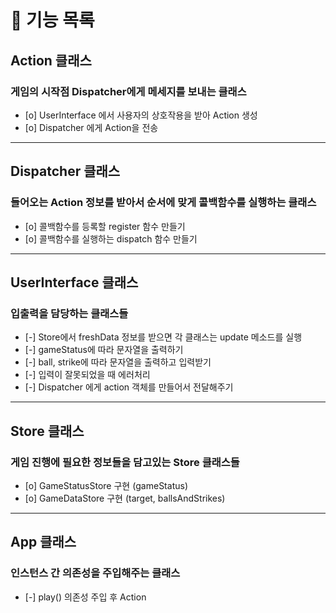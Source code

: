 # 🔖 기능 목록

## Action 클래스

### 게임의 시작점 Dispatcher에게 메세지를 보내는 클래스

- [o] UserInterface 에서 사용자의 상호작용을 받아 Action 생성
- [o] Dispatcher 에게 Action을 전송

---

## Dispatcher 클래스

### 들어오는 Action 정보를 받아서 순서에 맞게 콜백함수를 실행하는 클래스

- [o] 콜백함수를 등록할 register 함수 만들기
- [o] 콜백함수를 실행하는 dispatch 함수 만들기

---

## UserInterface 클래스

### 입출력을 담당하는 클래스들

- [-] Store에서 freshData 정보를 받으면 각 클래스는 update 메소드를 실행
- [-] gameStatus에 따라 문자열을 출력하기
- [-] ball, strike에 따라 문자열을 출력하고 입력받기
- [-] 입력이 잘못되었을 때 에러처리
- [-] Dispatcher 에게 action 객체를 만들어서 전달해주기

---

## Store 클래스

### 게임 진행에 필요한 정보들을 담고있는 Store 클래스들

- [o] GameStatusStore 구현 (gameStatus)
- [o] GameDataStore 구현 (target, ballsAndStrikes)

---

## App 클래스

### 인스턴스 간 의존성을 주입해주는 클래스

- [-] play() 의존성 주입 후 Action
